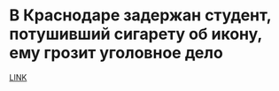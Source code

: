 # В Краснодаре задержан студент, потушивший сигарету об икону, ему грозит уголовное дело



[LINK](https://varlamov.ru/2776323.html)